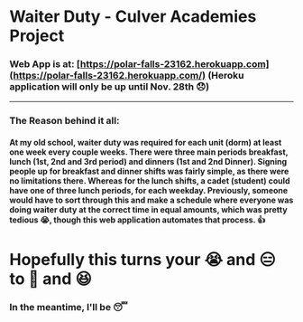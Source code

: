 # Waiter Duty - Culver Academies Project
### Web App is at: [https://polar-falls-23162.herokuapp.com](https://polar-falls-23162.herokuapp.com/) (Heroku application will only be up until Nov. 28th 😞)
----
### The Reason behind it all:
#### At my old school, waiter duty was required for each unit (dorm) at least one week every couple weeks. There were three main periods breakfast, lunch (1st, 2nd and 3rd period) and dinners (1st and 2nd Dinner). Signing people up for breakfast and dinner shifts was fairly simple, as there were no limitations there. Whereas for the lunch shifts, a cadet (student) could have one of three lunch periods, for each weekday. Previously, someone would have to sort through this and make a schedule where everyone was doing waiter duty at the correct time in equal amounts, which was pretty tedious 😭, though this web application automates that process. 👍

# Hopefully this turns your 😭 and 😑 to 😤 and 😆
### In the meantime, I'll be 😴
